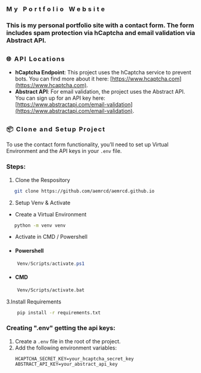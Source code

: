 

<h3 style="letter-spacing:5px;"> My Portfolio Website</h3>

### This is my personal portfolio site with a contact form. The form includes spam protection via **hCaptcha** and email validation via **Abstract API**.

## <h3 style="letter-spacing:2px"> 🌐 API Locations </h3> 

- **hCaptcha Endpoint**: This project uses the hCaptcha service to prevent bots. You can find more about it here: [https://www.hcaptcha.com](https://www.hcaptcha.com).
- **Abstract API**: For email validation, the project uses the Abstract API. You can sign up for an API key here: [https://www.abstractapi.com/email-validation](https://www.abstractapi.com/email-validation).

## <h3 style="letter-spacing:2px">  📦 Clone and Setup Project </h3> 

To use the contact form functionality, you’ll need to set up Virtual Environment and the API keys in your `.env` file.

### Steps:
1. Clone the Respository
```bash 
   git clone https://github.com/aemrcd/aemrcd.github.io
```

2. Setup Venv & Activate
- Create a Virtual Environment
```bash
   python -m venv venv
```
- Activate in CMD / Powershell
- #### Powershell
```Powershell
    Venv/Scripts/activate.ps1 
```
- #### CMD
```bash
    Venv/Scripts/activate.bat 
```
3.Install Requirements
```bash
    pip install -r requirements.txt
```

### Creating ".env"  getting the api keys:
1. Create a `.env` file in the root of the project.
2. Add the following environment variables:
   ```plaintext
   HCAPTCHA_SECRET_KEY=your_hcaptcha_secret_key
   ABSTRACT_API_KEY=your_abstract_api_key
